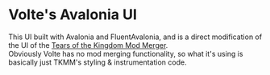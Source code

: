﻿# Volte's Avalonia UI

This UI built with Avalonia and FluentAvalonia, and is a direct modification of the UI of the [Tears of the Kingdom Mod Merger](https://github.com/TKMM-Team/Tkmm/).<br/>
Obviously Volte has no mod merging functionality, so what it's using is basically just TKMM's styling & instrumentation code.